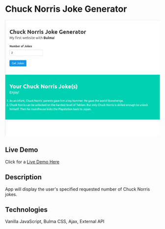 # Chuck Norris Joke Generator
![Chuck Norris Joke Generator Image](/img/chuck-norris-joke-generator-demo.jpg)

## Live Demo
Click for a [Live Demo Here](http://onegreatapp.com/chuck-norris-joke-generator/)

## Description
App will display the user's specified requested number of Chuck Norris jokes.

## Technologies
Vanilla JavaScript, Bulma CSS, Ajax, External API